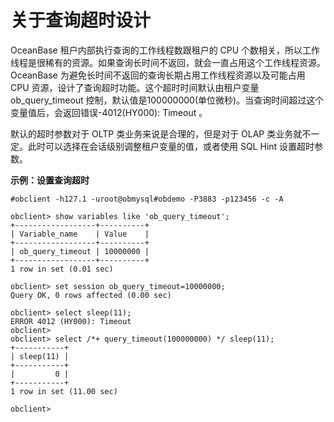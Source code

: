 关于查询超时设计 
=============================



OceanBase 租户内部执行查询的工作线程数跟租户的 CPU 个数相关，所以工作线程是很稀有的资源。如果查询长时间不返回，就会一直占用这个工作线程资源。OceanBase 为避免长时间不返回的查询长期占用工作线程资源以及可能占用 CPU 资源，设计了查询超时功能。这个超时时间默认由租户变量 ob_query_timeout 控制，默认值是100000000(单位微秒)。当查询时间超过这个变量值后，会返回错误-4012(HY000): Timeout 。

默认的超时参数对于 OLTP 类业务来说是合理的，但是对于 OLAP 类业务就不一定。此时可以选择在会话级别调整租户变量的值，或者使用 SQL Hint 设置超时参数。

**示例：设置查询超时** 

    #obclient -h127.1 -uroot@obmysql#obdemo -P3883 -p123456 -c -A
    
    obclient> show variables like 'ob_query_timeout';
    +------------------+----------+
    | Variable_name    | Value    |
    +------------------+----------+
    | ob_query_timeout | 10000000 |
    +------------------+----------+
    1 row in set (0.01 sec)
    
    obclient> set session ob_query_timeout=10000000;
    Query OK, 0 rows affected (0.00 sec)
    
    obclient> select sleep(11);
    ERROR 4012 (HY000): Timeout
    obclient>
    obclient> select /*+ query_timeout(100000000) */ sleep(11);
    +-----------+
    | sleep(11) |
    +-----------+
    |         0 |
    +-----------+
    1 row in set (11.00 sec)
    
    obclient>



